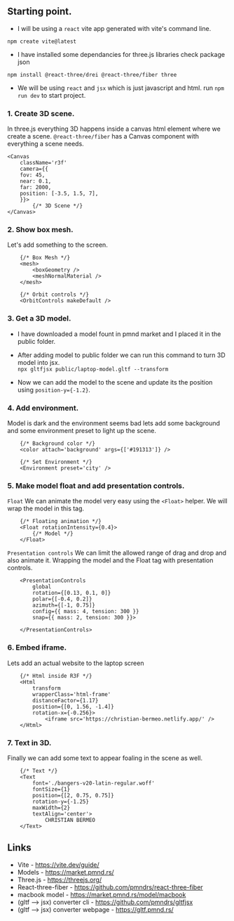 ## Starting point.

- I will be using a `react` vite app generated with vite's command line.

```
npm create vite@latest
```

- I have installed some dependancies for three.js libraries check package json

```
npm install @react-three/drei @react-three/fiber three
```

- We will be using `react` and `jsx` which is just javascript and html. run `npm run dev` to start project.

### 1. Create 3D scene.

In three.js everything 3D happens inside a canvas html element where we create a scene. `@react-three/fiber` has a Canvas component with everything a scene needs.

```
<Canvas
	className='r3f'
	camera={{
	fov: 45,
	near: 0.1,
	far: 2000,
	position: [-3.5, 1.5, 7],
	}}>
        {/* 3D Scene */}
</Canvas>
```

### 2. Show box mesh.

Let's add something to the screen.

```
	{/* Box Mesh */}
	<mesh>
		<boxGeometry />
		<meshNormalMaterial />
	</mesh>

    {/* Orbit controls */}
	<OrbitControls makeDefault />
```

### 3. Get a 3D model.

- I have downloaded a model fount in pmnd market and I placed it in the public folder.

- After adding model to public folder we can run this command to turn 3D model into jsx.  
  `npx gltfjsx public/laptop-model.gltf --transform`

- Now we can add the model to the scene and update its the position using `position-y={-1.2}`.

### 4. Add environment.

Model is dark and the environment seems bad lets add some background and some environment preset to light up the scene.

```
    {/* Background color */}
    <color attach='background' args={['#191313']} />

    {/* Set Environment */}
    <Environment preset='city' />
```

### 5. Make model float and add presentation controls.

`Float`
We can animate the model very easy using the `<Float>` helper. We will wrap the model in this tag.

```
    {/* Floating animation */}
    <Float rotationIntensity={0.4}>
        {/* Model */}
    </Float>
```

`Presentation controls`
We can limit the allowed range of drag and drop and also animate it. Wrapping the model and the Float tag with presentation controls.

```
    <PresentationControls
        global
        rotation={[0.13, 0.1, 0]}
        polar={[-0.4, 0.2]}
        azimuth={[-1, 0.75]}
        config={{ mass: 4, tension: 300 }}
        snap={{ mass: 2, tension: 300 }}>

    </PresentationControls>
```

### 6. Embed iframe.

Lets add an actual website to the laptop screen

```
    {/* Html inside R3F */}
	<Html
		transform
		wrapperClass='html-frame'
		distanceFactor={1.17}
		position={[0, 1.56, -1.4]}
		rotation-x={-0.256}>
		    <iframe src='https://christian-bermeo.netlify.app/' />
	</Html>
```

### 7. Text in 3D.

Finally we can add some text to appear foaling in the scene as well.

```
    {/* Text */}
	<Text
		font='./bangers-v20-latin-regular.woff'
		fontSize={1}
		position={[2, 0.75, 0.75]}
		rotation-y={-1.25}
		maxWidth={2}
		textAlign='center'>
	    	CHRISTIAN BERMEO
	</Text>
```

## Links

- Vite - https://vite.dev/guide/
- Models - https://market.pmnd.rs/
- Three.js - https://threejs.org/
- React-three-fiber - https://github.com/pmndrs/react-three-fiber
- macbook model - https://market.pmnd.rs/model/macbook
- (gltf --> jsx) converter cli - https://github.com/pmndrs/gltfjsx
- (gltf --> jsx) converter webpage - https://gltf.pmnd.rs/
